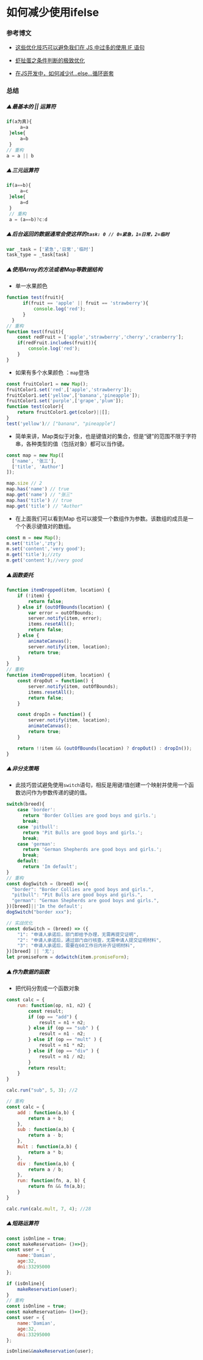 # 如何减少使用ifelse

### 参考博文

- [这些优化技巧可以避免我们在 JS 中过多的使用 IF 语句](<https://juejin.im/post/5e964e616fb9a03c320bb74f>)
- [虾扯蛋之条件判断的极致优化](<https://juejin.im/post/5c0a3c2de51d4540da7f1c93>)

- [在JS开发中，如何减少if...else...循环嵌套](jianshu.com/p/ea22123d4f62)

### 总结

##### ▲最基本的 || 运算符

```js
if(a为真){
     a=a
 }else{
     a=b
 }
// 重构
a = a || b
```

##### ▲三元运算符

```js
if(a==b){
     a=c
 }else{
     a=d
 }
 // 重构
 a = (a==b)?c:d
```

##### ▲后台返回的数据通常会使这样的`task: 0 // 0=紧急，1=日常，2=临时`

```js
var _task = ['紧急','日常','临时']
task_type = _task[task]
```

##### ▲使用Array的方法或者Map等数据结构

- 单一水果颜色

```js
function test(fruit){
      if(fruit == 'apple' || fruit == 'strawberry'){
          console.log('red');
      }
  }
// 重构
function test(fruit){
    const redFruit = ['apple','strawberry','cherry','cranberry'];
    if(redFruit.includes(fruit)){
        console.log('red');
    }
}
```

- 如果有多个水果颜色 ：`map`登场

```js
const fruitColor1 = new Map();
fruitColor1.set('red',['apple','strawberry']);
fruitColor1.set('yellow',['banana','pineapple']);
fruitColor1.set('purple',['grape','plum']);
function test(color){
    return fruitColor1.get(color)||[];
}
test('yellow')// ["banana", "pineapple"]
```

- 简单来讲，Map类似于对象，也是键值对的集合，但是“键”的范围不限于字符串，各种类型的值（包括对象）都可以当作键。

```js
const map = new Map([
  ['name', '张三'],
  ['title', 'Author']
]);

map.size // 2
map.has('name') // true
map.get('name') // "张三"
map.has('title') // true
map.get('title') // "Author"
```

- 在上面我们可以看到Map 也可以接受一个数组作为参数。该数组的成员是一个个表示键值对的数组。

```js
const m = new Map();
m.set('title','zty');
m.set('content','very good');
m.get('title');//zty
m.get('content');//very good
```

##### ▲函数委托

```js
function itemDropped(item, location) {
    if (!item) {
        return false;
    } else if (outOfBounds(location) {
        var error = outOfBounds;
        server.notify(item, error);
        items.resetAll();
        return false;
    } else {
        animateCanvas();
        server.notify(item, location);
        return true;
    }
}
// 重构
function itemDropped(item, location) {
    const dropOut = function() {
        server.notify(item, outOfBounds);
        items.resetAll();
        return false;
    }

    const dropIn = function() {
        server.notify(item, location);
        animateCanvas();
        return true;
    }

    return !!item && (outOfBounds(location) ? dropOut() : dropIn());
}
```

##### ▲非分支策略

- 此技巧尝试避免使用`switch`语句，相反是用键/值创建一个映射并使用一个函数访问作为参数传递的键的值。

```js
switch(breed){
    case 'border':
      return 'Border Collies are good boys and girls.';
      break;  
    case 'pitbull':
      return 'Pit Bulls are good boys and girls.';
      break;  
    case 'german':
      return 'German Shepherds are good boys and girls.';
      break;
    default:
      return 'Im default';
}
// 重构
const dogSwitch = (breed) =>({
  "border": "Border Collies are good boys and girls.",
  "pitbull": "Pit Bulls are good boys and girls.",
  "german": "German Shepherds are good boys and girls.",  
})[breed]||'Im the default';
dogSwitch("border xxx");

// 实战优化
const doSwitch = (breed) => ({
    "1": "申请人承诺后，部门即给予办理，无需再提交证明",
    "2": "申请人承诺后，通过部门自行核查，无需申请人提交证明材料",
    "3": "申请人承诺后，需要在60工作日内补齐证明材料",
})[breed] || '无';
let promiseForm = doSwitch(item.promiseForm);
```

##### ▲作为数据的函数

- 把代码分割成一个函数对象

```js
const calc = {
    run: function(op, n1, n2) {
        const result;
        if (op == "add") {
            result = n1 + n2;
        } else if (op == "sub" ) {
            result = n1 - n2;
        } else if (op == "mult" ) {
            result = n1 * n2;
        } else if (op == "div" ) {
            result = n1 / n2;
        }
        return result;
    }
}

calc.run("sub", 5, 3); //2

// 重构
const calc = {
    add : function(a,b) {
        return a + b;
    },
    sub : function(a,b) {
        return a - b;
    },
    mult : function(a,b) {
        return a * b;
    },
    div : function(a,b) {
        return a / b;
    },
    run: function(fn, a, b) {
        return fn && fn(a,b);
    }
}

calc.run(calc.mult, 7, 4); //28
```



##### ▲短路运算符

```js
const isOnline = true;
const makeReservation= ()=>{};
const user = {
    name:'Damian',
    age:32,
    dni:33295000
};

if (isOnline){
    makeReservation(user);
}
// 重构
const isOnline = true;
const makeReservation= ()=>{};
const user = {
    name:'Damian',
    age:32,
    dni:33295000
};

isOnline&&makeReservation(user);
```

